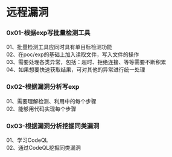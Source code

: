 # 远程漏洞

### 0x01-根据exp写批量检测工具
01、批量检测工具应同时具有单目标检测功能  
02、在poc/exp的基础上加入读取文件，写入文件的操作  
03、需要处理各类异常，包括：超时、拒绝连接、等等需要不断积累  
04、如果想要快速获取结果，可对其他的异常进行统一处理  

### 0x02-根据漏洞分析写exp
01、需要理解检测、利用中的每个步骤  
02、能够用代码实现每个步骤  

### 0x03-根据漏洞分析挖掘同类漏洞
01、学习CodeQL  
02、通过CodeQL挖掘同类漏洞  
